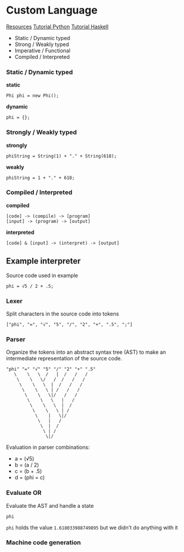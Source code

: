 # Custom Language

[Resources](https://thesephist.com/posts/pl/)
[Tutorial Python](http://www.jayconrod.com/posts/37/a-simple-interpreter-from-scratch-in-python--part-1-)
[Tutorial Haskell](https://www.stephendiehl.com/llvm/)


- Static / Dynamic typed
- Strong / Weakly typed
- Imperative / Functional
- Compiled / Interpreted

### Static / Dynamic typed

**static**

```
Phi phi = new Phi();
```

**dynamic**

```
phi = {};
```

### Strongly / Weakly typed

**strongly**

```
phiString = String(1) + "." + String(618);
```

**weakly**

```
phiString = 1 + "." + 618;
```

### Compiled / Interpreted

**compiled**

```
[code] -> (compile) -> [program]
[input] -> (program) -> [output]
```

**interpreted**

```
[code] & [input] -> (interpret) -> [output]
```

## Example interpreter

Source code used in example

```
phi = √5 / 2 + .5;
```

### Lexer

Split characters in the source code into tokens

```
["phi", "=", "√", "5", "/", "2", "+", ".5", ";"]
```

### Parser

Organize the tokens into an abstract syntax tree (AST) to make an intermediate representation of the source code.

```
"phi" "=" "√" "5" "/" "2" "+" ".5"
   \    \   \  /   |  /   /   /
    \    \   \/   /  /   /   /
     \    \   \  |  /   /   /
      \    \   \ | /   /   /
       \    \   \|/   /   /
        \    \   \   |   /
         \    \   \  |  /
          \    \   \ | /
           \    |   \|/
            \   |   /
             \  |  /
              \ | /
               \|/
```

Evaluation in parser combinations:

- a = (√5)
- b = (a / 2)
- c = (b + .5)
- d = (phi = c)

### Evaluate OR

Evaluate the AST and handle a state

```
phi
```

`phi` holds the value `1.618033988749895` but we didn't do anything with it


### Machine code generation
